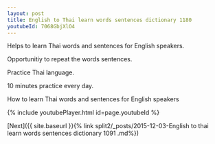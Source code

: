 ```yaml
---
layout: post
title: English to Thai learn words sentences dictionary 1180 
youtubeId: 7068GbjXlO4
---
```

 
 
Helps to learn Thai words and sentences for English speakers.

Opportunitiy to repeat the words sentences. 

Practice Thai language. 
 
10 minutes practice every day. 
 
How to learn Thai words and sentences for English speakers 
 
{% include youtubePlayer.html id=page.youtubeId %}
 
 
[Next]({{ site.baseurl }}{% link  split2/_posts/2015-12-03-English to thai learn words sentences dictionary 1091 .md%})
 
